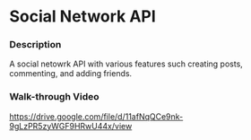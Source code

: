 # Social Network API

### Description

A social netowrk API with various features such creating posts, commenting, and adding friends. 


### Walk-through Video

https://drive.google.com/file/d/11afNqQCe9nk-9gLzPR5zyWGF9HRwU44x/view
